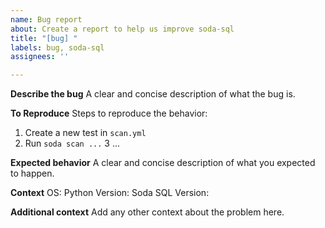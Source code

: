 ```yaml
---
name: Bug report
about: Create a report to help us improve soda-sql
title: "[bug] "
labels: bug, soda-sql
assignees: ''

---
```


**Describe the bug**
A clear and concise description of what the bug is.

**To Reproduce**
Steps to reproduce the behavior:
1. Create a new test in `scan.yml`
2. Run `soda scan ...`
3 ...

**Expected behavior**
A clear and concise description of what you expected to happen.

**Context**
OS: 
Python Version:
Soda SQL Version:


**Additional context**
Add any other context about the problem here.
